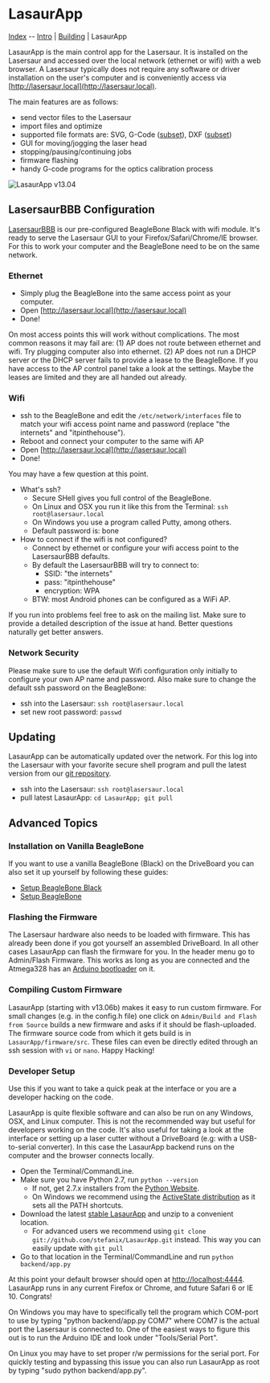 LasaurApp
=========

[Index](index.md) -- [Intro](start.md) | [Building](assembly) | LasaurApp

LasaurApp is the main control app for the Lasersaur. It is installed on the Lasersaur and accessed over the local network (ethernet or wifi) with a web browser. A Lasersaur typically does not require any software or driver installation on the user's computer and is conveniently access via [http://lasersaur.local](http://lasersaur.local).

The main features are as follows:

- send vector files to the Lasersaur
- import files and optimize
- supported file formats are: SVG, G-Code ([subset](gcode.md)), DXF ([subset](dxf_import.md)) 
- GUI for moving/jogging the laser head
- stopping/pausing/continuing jobs
- firmware flashing
- handy G-code programs for the optics calibration process

![LasaurApp v13.04](http://farm9.staticflickr.com/8101/8645800331_8c4350fd2c_z.jpg)


LasersaurBBB Configuration
--------------------------

[LasersaurBBB](http://labs.nortd.com/lasersaur/store#la-bbb) is our pre-configured BeagleBone Black with wifi module. It's ready to serve the Lasersaur GUI to your Firefox/Safari/Chrome/IE browser. For this to work your computer and the BeagleBone need to be on the same network.

### Ethernet
- Simply plug the BeagleBone into the same access point as your computer.
- Open  [http://lasersaur.local](http://lasersaur.local)
- Done!

On most access points this will work without complications. The most common reasons it may fail are: (1) AP does not route between ethernet and wifi. Try plugging computer also into ethernet. (2) AP does not run a DHCP server or the DHCP server fails to provide a lease to the BeagleBone. If you have access to the AP control panel take a look at the settings. Maybe the leases are limited and they are all handed out already.

### Wifi
- ssh to the BeagleBone and edit the `/etc/network/interfaces` file to match your wifi access point name and password (replace "the internets" and "itpinthehouse").
- Reboot and connect your computer to the same wifi AP
- Open  [http://lasersaur.local](http://lasersaur.local)
- Done!

You may have a few question at this point.

- What's ssh?
  - Secure SHell gives you full control of the BeagleBone.
  - On Linux and OSX you run it like this from the Terminal: `ssh root@lasersaur.local`
  - On Windows you use a program called Putty, among others.
  - Default password is: bone
- How to connect if the wifi is not configured?
  - Connect by ethernet or configure your wifi access point to the LasersaurBBB defaults.
  - By default the LasersaurBBB will try to connect to:
    - SSID: "the internets"
    - pass: "itpinthehouse"
    - encryption: WPA
  - BTW: most Android phones can be configured as a WiFi AP.

If you run into problems feel free to ask on the mailing list. Make sure to provide a detailed description of the issue at hand. Better questions naturally get better answers.

### Network Security

Please make sure to use the default Wifi configuration only initially to configure your own AP name and password. Also make sure to change the default ssh password on the BeagleBone:

- ssh into the Lasersaur: `ssh root@lasersaur.local`
- set new root password: `passwd`


Updating
------------

LasaurApp can be automatically updated over the network. For this log into the Lasersaur with your favorite secure shell program and pull the latest version from our [git repository](https://github.com/stefanix/LasaurApp).

- ssh into the Lasersaur: `ssh root@lasersaur.local`
- pull latest LasaurApp: `cd LasaurApp; git pull`



Advanced Topics
---------------

### Installation on Vanilla BeagleBone

If you want to use a vanilla BeagleBone (Black) on the DriveBoard you can also set it up yourself by following these guides:

- [Setup BeagleBone Black](bbb_setup.md)
- [Setup BeagleBone](beaglebone_setup.md)
 


### Flashing the Firmware

The Lasersaur hardware also needs to be loaded with firmware. This has already been done if you got yourself an assembled DriveBoard. In all other cases LasaurApp can flash the firmware for you. In the header menu go to Admin/Flash Firmware. This works as long as you are connected and the Atmega328 has an [Arduino bootloader](http://arduino.cc/en/Hacking/Bootloader) on it.


### Compiling Custom Firmware

LasaurApp (starting with v13.06b) makes it easy to run custom firmware. For small changes (e.g. in the config.h file) one click on `Admin/Build and Flash from Source` builds a new firmware and asks if it should be flash-uploaded. The firmware source code from which it gets build is in `LasaurApp/firmware/src`. These files can even be directly edited through an ssh session with `vi` or `nano`. Happy Hacking!


### Developer Setup

Use this if you want to take a quick peak at the interface or you are a developer hacking on the code.

LasaurApp is quite flexible software and can also be run on any Windows, OSX, and Linux computer. This is not the recommended way but useful for developers working on the code. It's also useful for taking a look at the interface or setting up a laser cutter without a DriveBoard (e.g: with a USB-to-serial converter). In this case the LasaurApp backend runs on the computer and the browser connects locally.

- Open the Terminal/CommandLine.
- Make sure you have Python 2.7, run `python --version`
  - If not, get 2.7.x installers from the [Python Website](http://python.org/download/).
  - On Windows we recommend using the [ActiveState distribution](http://downloads.activestate.com/ActivePython/releases/2.7.2.5/ActivePython-2.7.2.5-win32-x86.msi) as it sets all the PATH shortcuts.
- Download the latest [stable LasaurApp](https://github.com/stefanix/LasaurApp/zipball/master) and unzip to a convenient location.
  - For advanced users we recommend using `git clone git://github.com/stefanix/LasaurApp.git` instead. This way you can easily update with `git pull`
- Go to that location in the Terminal/CommandLine and run `python backend/app.py`

At this point your default browser should open at [http://localhost:4444](http://localhost:4444). LasaurApp runs in any current Firefox or Chrome, and future Safari 6 or IE 10. Congrats!

On Windows you may have to specifically tell the program which COM-port to use by typing "python backend/app.py COM7" where COM7 is the actual port the Lasersaur is connected to. One of the easiest ways to figure this out is to run the Arduino IDE and look under "Tools/Serial Port".

On Linux you may have to set proper r/w permissions for the serial port. For quickly testing and bypassing this issue you can also run LasaurApp as root by typing "sudo python backend/app.py".



